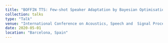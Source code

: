 ```yaml
---
title: "BOFFIN TTS: Few-shot Speaker Adaptation by Bayesian Optimisation"
collection: talks
type: "Talk"
venue: "International Conference on Acoustics, Speech and  Signal Processing (ICASSP)"
date: 2020-05-01
location: "Barcelona, Spain"
---
```

